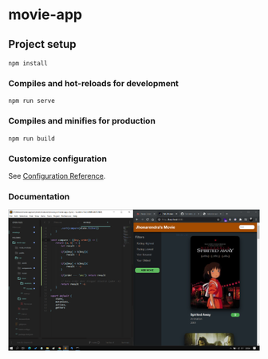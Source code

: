 # movie-app

## Project setup
```
npm install
```

### Compiles and hot-reloads for development
```
npm run serve
```

### Compiles and minifies for production
```
npm run build
```

### Customize configuration
See [Configuration Reference](https://cli.vuejs.org/config/).


### Documentation

![](https://raw.githubusercontent.com/jhonarendra/vue-movie-app/master/doc/Screenshot_916.png?token=ADY6LGVQBDC3W5IZBJY6X5S7XE5B4)
